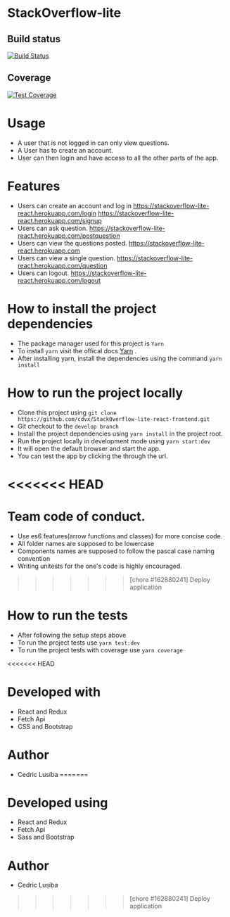 # StackOverflow-lite 

## Build status

[![Build Status](https://travis-ci.com/cdvx/StackOverflow-lite-react-frontend.svg?branch=develop)](https://travis-ci.com/cdvx/StackOverflow-lite-react-frontend)

## Coverage
[![Test Coverage](https://api.codeclimate.com/v1/badges/bf43aa0b46ef51c53e13/test_coverage)](https://codeclimate.com/github/cdvx/StackOverflow-lite-react-frontend/test_coverage)



# Usage
-   A user that is not logged in can only view questions.
-   A User has to create an account.
-   User can then login and have access to all the other parts of the app.

# Features

-   Users can create an account and log in
https://stackoverflow-lite-react.herokuapp.com/login
https://stackoverflow-lite-react.herokuapp.com/signup
-   Users can ask question.
https://stackoverflow-lite-react.herokuapp.com/postquestion
-   Users can view the questions posted.
https://stackoverflow-lite-react.herokuapp.com
-   Users can view a single question.
https://stackoverflow-lite-react.herokuapp.com/question
-   Users can logout.
https://stackoverflow-lite-react.herokuapp.com/logout

# How to install the project dependencies
- The package manager used for this project is `Yarn`
- To install ` yarn ` visit the offical docs [Yarn](https://yarnpkg.com/en/docs/install#mac-stable) .
- After installing yarn, install the dependencies using the command `yarn install `

# How to run the project locally

-   Clone this project using `git clone https://github.com/cdvx/StackOverflow-lite-react-frontend.git`
-   Git checkout to the `develop branch`
-   Install the project dependencies using `yarn install` in the project root.
-   Run the project locally in development mode using `yarn start:dev`
-   It will open the default browser and start the app.
-   You can test the app by clicking the through the url.

<<<<<<< HEAD
=======
# Team code of conduct.
- Use es6 features(arrow functions and classes) for more concise code.
- All folder names are supposed to be lowercase
- Components names are supposed to follow the pascal case naming convention
- Writing unitests for the one's code is highly encouraged.


>>>>>>> [chore #162880241] Deploy application
# How to run the tests

-   After following the setup steps above
-   To run the project tests use `yarn test:dev`
-   To run the project tests with coverage use `yarn coverage`

<<<<<<< HEAD

# Developed with

-   React and Redux
-   Fetch Api
-   CSS and Bootstrap

# Author
-   Cedric Lusiba
=======
# Developed using

-   React and Redux
-   Fetch Api
-   Sass and Bootstrap

# Author
-   Cedric Lusiba
>>>>>>> [chore #162880241] Deploy application
